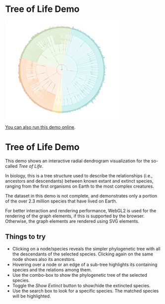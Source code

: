 # Tree of Life Demo

<img src="../../resources/image/tree-of-life.png" alt="demo-thumbnail" height="320"/>

[You can also run this demo online](https://live.yworks.com/demos/complete/tree-of-life/index.html).

# Tree of Life Demo

This demo shows an interactive radial dendrogram visualization for the so-called _Tree of Life_.

In biology, this is a tree structure used to describe the relationships (i.e., ancestors and descendants) between known extant and extinct species, ranging from the first organisms on Earth to the most complex creatures.

The dataset in this demo is not complete, and demonstrates only a portion of the over 2.3 million species that have lived on Earth.

For better interaction and rendering performance, WebGL2 is used for the rendering of the graph elements, if this is supported by the browser. Otherwise, the graph elements are rendered using SVG elements.

## Things to try

- Clicking on a node/species reveals the simpler phylogenetic tree with all the descendants of the selected species. Clicking again on the same node shows also its ancestors.
- Hovering over a node or an edge of a sub-tree highlights its containing species and the relations among them.
- Use the combo-box to show the phylogenetic tree of the selected species.
- Toggle the _Show Extinct_ button to show/hide the extincted species.
- Use the search box to look for a specific species. The matched species will be highlighted.
